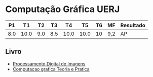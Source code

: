 # Computação Gráfica UERJ

| P1  | T1   | T2  | T3  | T4   | T5   | T6  | MF  | Resultado |
| --- | ---- | --- | --- | ---- | ---- | --- | --- | --------- |
| 8.0 | 10.0 | 9.0 | 8.5 | 10.0 | 10.0 | 10  | 9,2 | AP        |

## Livro

- [Processamento Digital de Imagens](https://drive.google.com/file/d/1uxlv5l0Tgkx4WugRivUpjm68lmLcGdkg/view?usp=sharing)
- [Computacao grafica Teoria e Pratica](https://drive.google.com/file/d/1CbQr_HhnwVpnltnzXGSn1JOMzYT6yaqO/view?usp=sharing)

